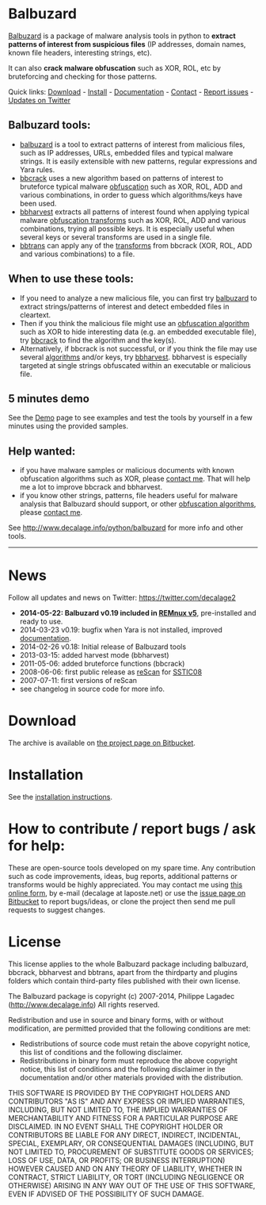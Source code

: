 Balbuzard
=========

[Balbuzard](http://www.decalage.info/python/balbuzard) is a package of malware analysis tools in python to **extract patterns of interest from suspicious files** (IP addresses, domain names, known file headers, interesting strings, etc). 

It can also **crack malware obfuscation** such as XOR, ROL, etc by bruteforcing and checking for those patterns.

Quick links: [Download](http://bitbucket.org/decalage/balbuzard/downloads) - [Install](https://bitbucket.org/decalage/balbuzard/wiki/Installation) - [Documentation](https://bitbucket.org/decalage/balbuzard/wiki) - [Contact](http://www.decalage.info/contact) - [Report issues](https://bitbucket.org/decalage/balbuzard/issues?status=new&status=open) - [Updates on Twitter](https://twitter.com/decalage2)

## Balbuzard tools:

- [balbuzard](https://bitbucket.org/decalage/balbuzard/wiki/balbuzard/) is a tool to extract patterns of interest from malicious files, such as IP addresses, URLs, embedded files and typical malware strings. It is easily extensible with new  patterns, regular expressions and Yara rules.
- [bbcrack](https://bitbucket.org/decalage/balbuzard/wiki/bbcrack/) uses a new algorithm based on patterns of interest to bruteforce typical malware [obfuscation](https://bitbucket.org/decalage/balbuzard/wiki/Transforms) such as XOR, ROL, ADD and various combinations, in order to guess which algorithms/keys have been used. 
- [bbharvest](https://bitbucket.org/decalage/balbuzard/wiki/bbharvest/) extracts all patterns of interest found when applying typical malware [obfuscation transforms](https://bitbucket.org/decalage/balbuzard/wiki/Transforms) such as XOR, ROL, ADD and various combinations, trying all possible keys. It is especially useful when several keys or several transforms are used in a single file.
- [bbtrans](https://bitbucket.org/decalage/balbuzard/wiki/bbtrans/) can apply any of the [transforms](https://bitbucket.org/decalage/balbuzard/wiki/Transforms) from bbcrack (XOR, ROL, ADD and various combinations) to a file.

## When to use these tools:

- If you need to analyze a new malicious file, you can first try [balbuzard](https://bitbucket.org/decalage/balbuzard/wiki/balbuzard/) to extract strings/patterns of interest and detect embedded files in cleartext.
- Then if you think the malicious file might use an [obfuscation algorithm](https://bitbucket.org/decalage/balbuzard/wiki/Transforms) such as XOR to hide interesting data (e.g. an embedded executable file), try [bbcrack](https://bitbucket.org/decalage/balbuzard/wiki/bbcrack/) to find the algorithm and the key(s).
- Alternatively, if bbcrack is not successful, or if you think the file may use several [algorithms](https://bitbucket.org/decalage/balbuzard/wiki/Transforms) and/or keys, try [bbharvest](https://bitbucket.org/decalage/balbuzard/wiki/bbharvest/). bbharvest is especially targeted at single strings obfuscated within an executable or malicious file.


## 5 minutes demo

See the [Demo](https://bitbucket.org/decalage/balbuzard/wiki/Demo/) page to see examples and test the tools by yourself in a few minutes using the provided samples.

## Help wanted: 

- if you have malware samples or malicious documents with known obfuscation algorithms such as XOR, please [contact me](http://www.decalage.info/contact). That will help me a lot to improve bbcrack and bbharvest.
- if you know other strings, patterns, file headers useful for malware analysis that Balbuzard should support, or other [obfuscation algorithms](https://bitbucket.org/decalage/balbuzard/wiki/Transforms), please [contact me](http://www.decalage.info/contact).


See <http://www.decalage.info/python/balbuzard> for more info and other tools.

----------------------------------------------------------------------------------

# News

Follow all updates and news on Twitter: <https://twitter.com/decalage2>

- **2014-05-22: Balbuzard v0.19 included in [REMnux v5](http://blog.zeltser.com/post/86508269224/remnux-v5-release-for-malware-analysts)**, pre-installed and ready to use.
- 2014-03-23 v0.19: bugfix when Yara is not installed, improved [documentation](https://bitbucket.org/decalage/balbuzard/wiki).
- 2014-02-26 v0.18: Initial release of Balbuzard tools
- 2013-03-15: added harvest mode (bbharvest)
- 2011-05-06: added bruteforce functions (bbcrack)
- 2008-06-06: first public release as [reScan](http://decalage.info/rescan) for [SSTIC08](http://decalage.info/sstic08)
- 2007-07-11: first versions of reScan
- see changelog in source code for more info.


# Download

The archive is available on [the project page on Bitbucket](https://bitbucket.org/decalage/balbuzard/downloads).


# Installation

See the [installation instructions](https://bitbucket.org/decalage/balbuzard/wiki/Installation).


# How to contribute / report bugs / ask for help:

These are open-source tools developed on my spare time. Any contribution such as code improvements, ideas, bug reports, additional patterns or transforms would be highly appreciated. You may contact me using [this online form](http://www.decalage.info/contact), by e-mail (decalage at laposte.net) or use the [issue page on Bitbucket](https://bitbucket.org/decalage/balbuzard/issues?status=new&status=open) to report bugs/ideas, or clone the project then send me pull requests to suggest changes.


License
=======

This license applies to the whole Balbuzard package including balbuzard, bbcrack, bbharvest and bbtrans, apart from the thirdparty and plugins folders which contain third-party files published with their own license.

The Balbuzard package is copyright (c) 2007-2014, Philippe Lagadec (http://www.decalage.info)
All rights reserved.

Redistribution and use in source and binary forms, with or without modification,
are permitted provided that the following conditions are met:

 * Redistributions of source code must retain the above copyright notice, this
   list of conditions and the following disclaimer.
 * Redistributions in binary form must reproduce the above copyright notice,
   this list of conditions and the following disclaimer in the documentation
   and/or other materials provided with the distribution.

THIS SOFTWARE IS PROVIDED BY THE COPYRIGHT HOLDERS AND CONTRIBUTORS "AS IS" AND
ANY EXPRESS OR IMPLIED WARRANTIES, INCLUDING, BUT NOT LIMITED TO, THE IMPLIED
WARRANTIES OF MERCHANTABILITY AND FITNESS FOR A PARTICULAR PURPOSE ARE
DISCLAIMED. IN NO EVENT SHALL THE COPYRIGHT HOLDER OR CONTRIBUTORS BE LIABLE
FOR ANY DIRECT, INDIRECT, INCIDENTAL, SPECIAL, EXEMPLARY, OR CONSEQUENTIAL
DAMAGES (INCLUDING, BUT NOT LIMITED TO, PROCUREMENT OF SUBSTITUTE GOODS OR
SERVICES; LOSS OF USE, DATA, OR PROFITS; OR BUSINESS INTERRUPTION) HOWEVER
CAUSED AND ON ANY THEORY OF LIABILITY, WHETHER IN CONTRACT, STRICT LIABILITY,
OR TORT (INCLUDING NEGLIGENCE OR OTHERWISE) ARISING IN ANY WAY OUT OF THE USE
OF THIS SOFTWARE, EVEN IF ADVISED OF THE POSSIBILITY OF SUCH DAMAGE.

